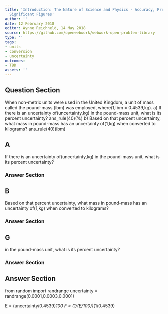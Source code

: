 ```yaml
---
title: 'Introduction: The Nature of Science and Physics - Accuracy, Precision, and
  Significant Figures'
author: ''
date: 12 February 2018
editor: Wynne Reichheld, 14 May 2018
source: https://github.com/openwebwork/webwork-open-problem-library
type: ''
tags:
- units
- conversion
- uncertainty
outcomes:
- TBD
assets: ''
---
```


## Question Section 

When non-metric units were used in the United Kingdom, a unit of mass called the pound-mass (lbm) was employed, where(1,lbm = 0.4539,kg).
a) If there is an uncertainty of(uncertainty,kg) in the pound-mass unit, what is its percent uncertainty?
ans_rule(40)(%)
b) Based on that percent uncertainty, what mass in pound-mass has an uncertainty of(1,kg) when converted to kilograms?
ans_rule(40)(lbm)

## A
If there is an uncertainty of(uncertainty,kg) in the pound-mass unit, what is its percent uncertainty?
### Answer Section
## B
Based on that percent uncertainty, what mass in pound-mass has an uncertainty of(1,kg) when converted to kilograms?
### Answer Section
## G
in the pound-mass unit, what is its percent uncertainty?
### Answer Section


## Answer Section

from random import randrange
uncertainty = randrange(0.0001,0.0003,0.0001)

E = (uncertainty/0.4539)*100
F = (1/(E/100))*(1/0.4539)